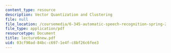 ```yaml
---
content_type: resource
description: Vector Quantization and Clustering
file: null
file_location: /coursemedia/6-345-automatic-speech-recognition-spring-2003/03cf90ad84bcc6971e4fc8bf26c6fee3_lecture6new.pdf
file_type: application/pdf
resourcetype: Document
title: lecture6new.pdf
uid: 03cf90ad-84bc-c697-1e4f-c8bf26c6fee3
---
```

